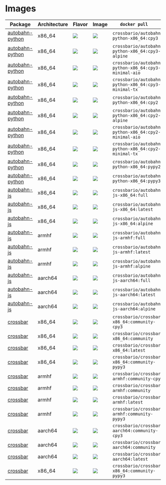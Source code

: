
# Images

Package | Architecture | Flavor                             | Image                               | `docker pull   `
---|---|---|---|---
[autobahn-python](https://github.com/crossbario/autobahn-python) | x86_64 | [![](https://images.microbadger.com/badges/version/crossbario/autobahn-python:.svg)](https://github.com/crossbario/crossbar-docker/blob/master/autobahn-python/x86_64/Dockerfile.:) | [![](https://images.microbadger.com/badges/image/crossbario/autobahn-python::.svg)](https://hub.docker.com/r/crossbario/autobahn-python/) | `crossbario/autobahn-python-x86_64:cpy3`
[autobahn-python](https://github.com/crossbario/autobahn-python) | x86_64 | [![](https://images.microbadger.com/badges/version/crossbario/autobahn-python:.svg)](https://github.com/crossbario/crossbar-docker/blob/master/autobahn-python/x86_64/Dockerfile.:) | [![](https://images.microbadger.com/badges/image/crossbario/autobahn-python::.svg)](https://hub.docker.com/r/crossbario/autobahn-python/) | `crossbario/autobahn-python-x86_64:cpy3-alpine`
[autobahn-python](https://github.com/crossbario/autobahn-python) | x86_64 | [![](https://images.microbadger.com/badges/version/crossbario/autobahn-python:.svg)](https://github.com/crossbario/crossbar-docker/blob/master/autobahn-python/x86_64/Dockerfile.:) | [![](https://images.microbadger.com/badges/image/crossbario/autobahn-python::.svg)](https://hub.docker.com/r/crossbario/autobahn-python/) | `crossbario/autobahn-python-x86_64:cpy3-minimal-aio`
[autobahn-python](https://github.com/crossbario/autobahn-python) | x86_64 | [![](https://images.microbadger.com/badges/version/crossbario/autobahn-python:.svg)](https://github.com/crossbario/crossbar-docker/blob/master/autobahn-python/x86_64/Dockerfile.:) | [![](https://images.microbadger.com/badges/image/crossbario/autobahn-python::.svg)](https://hub.docker.com/r/crossbario/autobahn-python/) | `crossbario/autobahn-python-x86_64:cpy3-minimal-tx`
[autobahn-python](https://github.com/crossbario/autobahn-python) | x86_64 | [![](https://images.microbadger.com/badges/version/crossbario/autobahn-python:.svg)](https://github.com/crossbario/crossbar-docker/blob/master/autobahn-python/x86_64/Dockerfile.:) | [![](https://images.microbadger.com/badges/image/crossbario/autobahn-python::.svg)](https://hub.docker.com/r/crossbario/autobahn-python/) | `crossbario/autobahn-python-x86_64:cpy2`
[autobahn-python](https://github.com/crossbario/autobahn-python) | x86_64 | [![](https://images.microbadger.com/badges/version/crossbario/autobahn-python:.svg)](https://github.com/crossbario/crossbar-docker/blob/master/autobahn-python/x86_64/Dockerfile.:) | [![](https://images.microbadger.com/badges/image/crossbario/autobahn-python::.svg)](https://hub.docker.com/r/crossbario/autobahn-python/) | `crossbario/autobahn-python-x86_64:cpy2-alpine`
[autobahn-python](https://github.com/crossbario/autobahn-python) | x86_64 | [![](https://images.microbadger.com/badges/version/crossbario/autobahn-python:.svg)](https://github.com/crossbario/crossbar-docker/blob/master/autobahn-python/x86_64/Dockerfile.:) | [![](https://images.microbadger.com/badges/image/crossbario/autobahn-python::.svg)](https://hub.docker.com/r/crossbario/autobahn-python/) | `crossbario/autobahn-python-x86_64:cpy2-minimal-aio`
[autobahn-python](https://github.com/crossbario/autobahn-python) | x86_64 | [![](https://images.microbadger.com/badges/version/crossbario/autobahn-python:.svg)](https://github.com/crossbario/crossbar-docker/blob/master/autobahn-python/x86_64/Dockerfile.:) | [![](https://images.microbadger.com/badges/image/crossbario/autobahn-python::.svg)](https://hub.docker.com/r/crossbario/autobahn-python/) | `crossbario/autobahn-python-x86_64:cpy2-minimal-tx`
[autobahn-python](https://github.com/crossbario/autobahn-python) | x86_64 | [![](https://images.microbadger.com/badges/version/crossbario/autobahn-python:.svg)](https://github.com/crossbario/crossbar-docker/blob/master/autobahn-python/x86_64/Dockerfile.:) | [![](https://images.microbadger.com/badges/image/crossbario/autobahn-python::.svg)](https://hub.docker.com/r/crossbario/autobahn-python/) | `crossbario/autobahn-python-x86_64:pypy2`
[autobahn-python](https://github.com/crossbario/autobahn-python) | x86_64 | [![](https://images.microbadger.com/badges/version/crossbario/autobahn-python:.svg)](https://github.com/crossbario/crossbar-docker/blob/master/autobahn-python/x86_64/Dockerfile.:) | [![](https://images.microbadger.com/badges/image/crossbario/autobahn-python::.svg)](https://hub.docker.com/r/crossbario/autobahn-python/) | `crossbario/autobahn-python-x86_64:pypy3`
[autobahn-js](https://github.com/crossbario/autobahn-js) | x86_64 | [![](https://images.microbadger.com/badges/version/crossbario/autobahn-js:.svg)](https://github.com/crossbario/crossbar-docker/blob/master/autobahn-js/x86_64/Dockerfile.:) | [![](https://images.microbadger.com/badges/image/crossbario/autobahn-js::.svg)](https://hub.docker.com/r/crossbario/autobahn-js/) | `crossbario/autobahn-js-x86_64:full`
[autobahn-js](https://github.com/crossbario/autobahn-js) | x86_64 | [![](https://images.microbadger.com/badges/version/crossbario/autobahn-js:.svg)](https://github.com/crossbario/crossbar-docker/blob/master/autobahn-js/x86_64/Dockerfile.:) | [![](https://images.microbadger.com/badges/image/crossbario/autobahn-js::.svg)](https://hub.docker.com/r/crossbario/autobahn-js/) | `crossbario/autobahn-js-x86_64:latest`
[autobahn-js](https://github.com/crossbario/autobahn-js) | x86_64 | [![](https://images.microbadger.com/badges/version/crossbario/autobahn-js:.svg)](https://github.com/crossbario/crossbar-docker/blob/master/autobahn-js/x86_64/Dockerfile.:) | [![](https://images.microbadger.com/badges/image/crossbario/autobahn-js::.svg)](https://hub.docker.com/r/crossbario/autobahn-js/) | `crossbario/autobahn-js-x86_64:alpine`
[autobahn-js](https://github.com/crossbario/autobahn-js) | armhf | [![](https://images.microbadger.com/badges/version/crossbario/autobahn-js:.svg)](https://github.com/crossbario/crossbar-docker/blob/master/autobahn-js/armhf/Dockerfile.:) | [![](https://images.microbadger.com/badges/image/crossbario/autobahn-js::.svg)](https://hub.docker.com/r/crossbario/autobahn-js/) | `crossbario/autobahn-js-armhf:full`
[autobahn-js](https://github.com/crossbario/autobahn-js) | armhf | [![](https://images.microbadger.com/badges/version/crossbario/autobahn-js:.svg)](https://github.com/crossbario/crossbar-docker/blob/master/autobahn-js/armhf/Dockerfile.:) | [![](https://images.microbadger.com/badges/image/crossbario/autobahn-js::.svg)](https://hub.docker.com/r/crossbario/autobahn-js/) | `crossbario/autobahn-js-armhf:latest`
[autobahn-js](https://github.com/crossbario/autobahn-js) | armhf | [![](https://images.microbadger.com/badges/version/crossbario/autobahn-js:.svg)](https://github.com/crossbario/crossbar-docker/blob/master/autobahn-js/armhf/Dockerfile.:) | [![](https://images.microbadger.com/badges/image/crossbario/autobahn-js::.svg)](https://hub.docker.com/r/crossbario/autobahn-js/) | `crossbario/autobahn-js-armhf:alpine`
[autobahn-js](https://github.com/crossbario/autobahn-js) | aarch64 | [![](https://images.microbadger.com/badges/version/crossbario/autobahn-js:.svg)](https://github.com/crossbario/crossbar-docker/blob/master/autobahn-js/aarch64/Dockerfile.:) | [![](https://images.microbadger.com/badges/image/crossbario/autobahn-js::.svg)](https://hub.docker.com/r/crossbario/autobahn-js/) | `crossbario/autobahn-js-aarch64:full`
[autobahn-js](https://github.com/crossbario/autobahn-js) | aarch64 | [![](https://images.microbadger.com/badges/version/crossbario/autobahn-js:.svg)](https://github.com/crossbario/crossbar-docker/blob/master/autobahn-js/aarch64/Dockerfile.:) | [![](https://images.microbadger.com/badges/image/crossbario/autobahn-js::.svg)](https://hub.docker.com/r/crossbario/autobahn-js/) | `crossbario/autobahn-js-aarch64:latest`
[autobahn-js](https://github.com/crossbario/autobahn-js) | aarch64 | [![](https://images.microbadger.com/badges/version/crossbario/autobahn-js:.svg)](https://github.com/crossbario/crossbar-docker/blob/master/autobahn-js/aarch64/Dockerfile.:) | [![](https://images.microbadger.com/badges/image/crossbario/autobahn-js::.svg)](https://hub.docker.com/r/crossbario/autobahn-js/) | `crossbario/autobahn-js-aarch64:alpine`
[crossbar](https://github.com/crossbario/crossbar) | x86_64 | [![](https://images.microbadger.com/badges/version/crossbario/crossbar:.svg)](https://github.com/crossbario/crossbar-docker/blob/master/crossbar/x86_64/Dockerfile.:) | [![](https://images.microbadger.com/badges/image/crossbario/crossbar::.svg)](https://hub.docker.com/r/crossbario/crossbar/) | `crossbario/crossbar-x86_64:community-cpy3`
[crossbar](https://github.com/crossbario/crossbar) | x86_64 | [![](https://images.microbadger.com/badges/version/crossbario/crossbar:.svg)](https://github.com/crossbario/crossbar-docker/blob/master/crossbar/x86_64/Dockerfile.:) | [![](https://images.microbadger.com/badges/image/crossbario/crossbar::.svg)](https://hub.docker.com/r/crossbario/crossbar/) | `crossbario/crossbar-x86_64:community`
[crossbar](https://github.com/crossbario/crossbar) | x86_64 | [![](https://images.microbadger.com/badges/version/crossbario/crossbar:.svg)](https://github.com/crossbario/crossbar-docker/blob/master/crossbar/x86_64/Dockerfile.:) | [![](https://images.microbadger.com/badges/image/crossbario/crossbar::.svg)](https://hub.docker.com/r/crossbario/crossbar/) | `crossbario/crossbar-x86_64:latest`
[crossbar](https://github.com/crossbario/crossbar) | x86_64 | [![](https://images.microbadger.com/badges/version/crossbario/crossbar:.svg)](https://github.com/crossbario/crossbar-docker/blob/master/crossbar/x86_64/Dockerfile.:) | [![](https://images.microbadger.com/badges/image/crossbario/crossbar::.svg)](https://hub.docker.com/r/crossbario/crossbar/) | `crossbario/crossbar-x86_64:community-pypy3`
[crossbar](https://github.com/crossbario/crossbar) | armhf | [![](https://images.microbadger.com/badges/version/crossbario/crossbar:.svg)](https://github.com/crossbario/crossbar-docker/blob/master/crossbar/armhf/Dockerfile.:) | [![](https://images.microbadger.com/badges/image/crossbario/crossbar::.svg)](https://hub.docker.com/r/crossbario/crossbar/) | `crossbario/crossbar-armhf:community-cpy3`
[crossbar](https://github.com/crossbario/crossbar) | armhf | [![](https://images.microbadger.com/badges/version/crossbario/crossbar:.svg)](https://github.com/crossbario/crossbar-docker/blob/master/crossbar/armhf/Dockerfile.:) | [![](https://images.microbadger.com/badges/image/crossbario/crossbar::.svg)](https://hub.docker.com/r/crossbario/crossbar/) | `crossbario/crossbar-armhf:community`
[crossbar](https://github.com/crossbario/crossbar) | armhf | [![](https://images.microbadger.com/badges/version/crossbario/crossbar:.svg)](https://github.com/crossbario/crossbar-docker/blob/master/crossbar/armhf/Dockerfile.:) | [![](https://images.microbadger.com/badges/image/crossbario/crossbar::.svg)](https://hub.docker.com/r/crossbario/crossbar/) | `crossbario/crossbar-armhf:latest`
[crossbar](https://github.com/crossbario/crossbar) | armhf | [![](https://images.microbadger.com/badges/version/crossbario/crossbar:.svg)](https://github.com/crossbario/crossbar-docker/blob/master/crossbar/armhf/Dockerfile.:) | [![](https://images.microbadger.com/badges/image/crossbario/crossbar::.svg)](https://hub.docker.com/r/crossbario/crossbar/) | `crossbario/crossbar-armhf:community-pypy3`
[crossbar](https://github.com/crossbario/crossbar) | aarch64 | [![](https://images.microbadger.com/badges/version/crossbario/crossbar:.svg)](https://github.com/crossbario/crossbar-docker/blob/master/crossbar/aarch64/Dockerfile.:) | [![](https://images.microbadger.com/badges/image/crossbario/crossbar::.svg)](https://hub.docker.com/r/crossbario/crossbar/) | `crossbario/crossbar-aarch64:community-cpy3`
[crossbar](https://github.com/crossbario/crossbar) | aarch64 | [![](https://images.microbadger.com/badges/version/crossbario/crossbar:.svg)](https://github.com/crossbario/crossbar-docker/blob/master/crossbar/aarch64/Dockerfile.:) | [![](https://images.microbadger.com/badges/image/crossbario/crossbar::.svg)](https://hub.docker.com/r/crossbario/crossbar/) | `crossbario/crossbar-aarch64:community`
[crossbar](https://github.com/crossbario/crossbar) | aarch64 | [![](https://images.microbadger.com/badges/version/crossbario/crossbar:.svg)](https://github.com/crossbario/crossbar-docker/blob/master/crossbar/aarch64/Dockerfile.:) | [![](https://images.microbadger.com/badges/image/crossbario/crossbar::.svg)](https://hub.docker.com/r/crossbario/crossbar/) | `crossbario/crossbar-aarch64:latest`
[crossbar](https://github.com/crossbario/crossbar) | x86_64 | [![](https://images.microbadger.com/badges/version/crossbario/crossbar:.svg)](https://github.com/crossbario/crossbar-docker/blob/master/crossbar/x86_64/Dockerfile.:) | [![](https://images.microbadger.com/badges/image/crossbario/crossbar::.svg)](https://hub.docker.com/r/crossbario/crossbar/) | `crossbario/crossbar-x86_64:community-pypy3`
